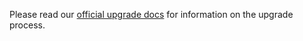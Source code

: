 Please read our [official upgrade docs](https://www.astronomer.io/docs/enterprise/v0.23/manage-astronomer/upgrade-to-0-25) for information on the upgrade process.
